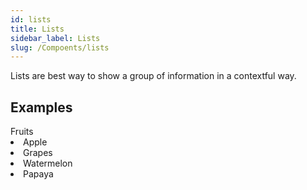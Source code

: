 ```yaml
---
id: lists
title: Lists
sidebar_label: Lists
slug: /Compoents/lists
---
```


<div class="lead">
Lists are best way to show a group of information in a contextful way.
</div>

## Examples

<div class="example-showcase">
	<div class="sw-list">
        <label class="sw-list-label">Fruits</label>
        <div class="sw-list">
            <li class="sw-item">Apple</li>
            <li class="sw-item">Grapes</li>
            <li class="sw-item">Watermelon</li>
            <li class="sw-item">Papaya</li>
        </div>
    </div>
</div>

```html

```